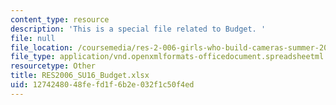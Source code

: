 ```yaml
---
content_type: resource
description: 'This is a special file related to Budget. '
file: null
file_location: /coursemedia/res-2-006-girls-who-build-cameras-summer-2016/1274248048fefd1f6b2e032f1c50f4ed_RES2006_SU16_Budget.xlsx
file_type: application/vnd.openxmlformats-officedocument.spreadsheetml.sheet
resourcetype: Other
title: RES2006_SU16_Budget.xlsx
uid: 12742480-48fe-fd1f-6b2e-032f1c50f4ed
---
```

